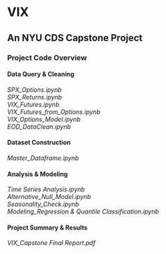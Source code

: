 # VIX
## An NYU CDS Capstone Project
### Project Code Overview
#### Data Query & Cleaning
_SPX_Options.ipynb_\
_SPX_Returns.ipynb_\
_VIX_Futures.ipynb_\
_VIX_Futures_from_Options.ipynb_\
_VIX_Options_Model.ipynb_\
_EOD_DataClean.ipynb_

#### Dataset Construction
_Master_Dataframe.ipynb_

#### Analysis & Modeling
_Time Series Analysis.ipynb_\
_Alternative_Null_Model.ipynb_\
_Seasonality_Check.ipynb_\
_Modeling_Regression & Quantile Classification.ipynb_

#### Project Summary & Results
_VIX_Capstone Final Report.pdf_
